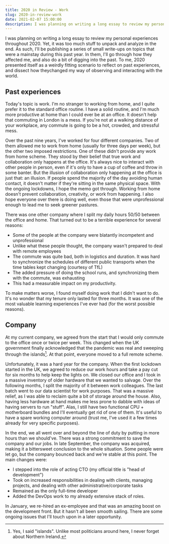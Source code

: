 ```yaml
---
title: 2020 in Review - Work
slug: 2020-in-review-work
date: 2021-02-07 15:00:00
description: I was planning on writing a long essay to review my personal experiences throughout 2020. Yet, it was too much stuff to unpack and analyze in the end. As such, I'll be publishing a series of small write-ups on topics that were a mainstay during this past year.
---
```


I was planning on writing a long essay to review my personal experiences throughout 2020. Yet, it was too much stuff to unpack and analyze in the end. As such, I'll be publishing a series of small write-ups on topics that were a mainstay during this past year. In them, I'll go through how they affected me, and also do a bit of digging into the past. To me, 2020 presented itself as a weirdly fitting scenario to reflect on past experiences, and dissect how theychanged my way of observing and interacting with the world.

## Past experiences

Today's topic is work. I'm no stranger to working from home, and I quite prefer it to the standard office routine. I have a solid routine, and I'm much more productive at home than I could ever be at an office. It doesn't help that commuting in London is a mess. If you're not at a walking distance of your workplace, any commute is going to be a hot, crowded, and stressful mess.

Over the past nine years, I've worked for four different companies. Two of them allowed me to work from home (usually for three days per week), but the other two imposed restrictions. One of these didn't provide any work from home scheme. They stood by their belief that true work and collaboration only happens at the office. It's always nice to interact with other people in person, even if it's only to have a cup of coffee and throw in some banter. But the illusion of collaboration only happening at the office is just that: an illusion. If people spend the majority of the day avoiding human contact, it doesn't matter if they're sitting in the same physical space. With the ongoing lockdowns, I hope the memo got through. Working from home doesn't prevent collaboration, creativity, or work from happening. I also hope everyone over there is doing well, even those that were unprofessional enough to lead me to seek greener pastures.

There was one other company where I split my daily hours 50/50 between the office and home. That turned out to be a terrible experience for several reasons:
* Some of the people at the company were blatantly incompetent and unprofessional
* Unlike what these people thought, the company wasn't prepared to deal with remote employees
* The commute was quite bad, both in logistics and duration. It was hard to synchronize the schedules of different public transports when the time tables kept changing (courtesy of TfL)
* The added pressure of doing the school runs, and synchronizing them with the commute, was exhausting
* This had a measurable impact on my productivity.

To make matters worse, I found myself doing work that I didn't want to do. It's no wonder that my tenure only lasted for three months. It was one of the most valuable learning experiences I've ever had (for the worst possible reasons).

## Company

At my current company, we agreed from the start that I would only commute to the office once or twice per week. This changed when the UK government finally acknowledged that the pandemic was real and sweeping through the islands[^ni]. At that point, everyone moved to a full remote scheme.

Unfortunately, it was a hard year for the company. When the first lockdown started in the UK, we agreed to reduce our work hours and take a pay cut for six months to help keep the lights on. We closed our office and I took in a massive inventory of older hardware that we wanted to salvage. Over the following months, I split the majority of it between work colleagues. The last batch went to our data scientist for work purposes. That was a massive relief, as I was able to reclaim quite a bit of storage around the house. Also, having less hardware at hand makes me less prone to dabble with ideas of having servers to run "stuff". Alas, I still have two functional CPU + motherboard bundles and I'll eventually get rid of one of them. It's useful to have a spare working computer around (trust me, I've used it a few times already for very specific purposes).

In the end, we all went over and beyond the line of duty by putting in more hours than we should've. There was a strong commitment to save the company and our jobs. In late September, the company was acquired, making it a bittersweet conclusion to the whole situation. Some people were let go, but the company bounced back and we're stable at this point. The main changes were:
* I stepped into the role of acting CTO (my official title is "head of development")
* Took on increased responsibilities in dealing with clients, managing projects, and dealing with other administrative/corporate tasks
* Remained as the only full-time developer
* Added the DevOps work to my already extensive stack of roles.

In January, we re-hired an ex-employee and that was an amazing boost on the development front. But it hasn't all been smooth sailing. There are some ongoing issues that I'll touch upon in a later opportunity.

[^ni]: Yes, I said "islands". Unlike most politicians around here, I never forget about Northern Ireland.
